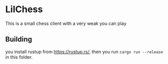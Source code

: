 # LilChess

This is a small chess client with a very weak you can play

## Building

you install rustup from <https://rustup.rs/>, then you run `cargo run --release` in this folder.